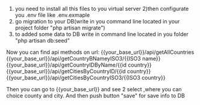 1) you need to install all this files to you virtual server
2)then configurate you .env file like .env.exmaple
3) go migration to your DB(write in you command line located in your project folder "php artisan migrate")
4) to added some data to DB write in command line located in you folder "php artisan db:seed"


Now you can find api methods on url:
{{your_base_url}}/api/getAllCountries
{{your_base_url}}/api/getCountryBNameyISO3/{{ISO3 name}}
{{your_base_url}}/api/getCountryIDByName/{{id country}}
{{your_base_url}}/api/getCitiesByCountryID/{{id country}}
{{your_base_url}}/api/getCitiesByCountryISO3/{{ISO3 country}}


Then you can go to {{your_base_url}} and see 2 select ,where you can choice county and 
city. And then push button "save" for save info to DB 